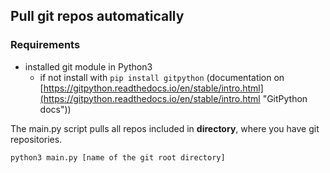 ## Pull git repos automatically 

### Requirements

* installed git module in Python3
  * if not install with `pip install gitpython` (documentation on 
[https://gitpython.readthedocs.io/en/stable/intro.html](https://gitpython.readthedocs.io/en/stable/intro.html "GitPython docs"))

The main.py script pulls all repos included in __directory__, where you have git repositories. 

`python3 main.py [name of the git root directory]`
